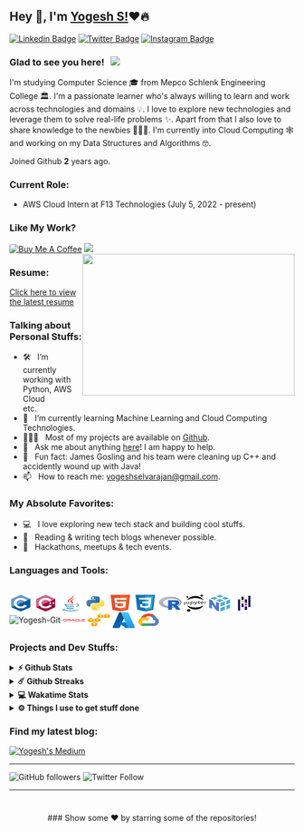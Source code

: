 ## Hey 👋, I'm [Yogesh S!](https://github.com/yogeshcenation/)❤️🔥

[![Linkedin Badge](https://img.shields.io/badge/-LinkedIn-0e76a8?style=flat-square&logo=Linkedin&logoColor=white)](https://www.linkedin.com/in/yogesh-s-544192203/)
[![Twitter Badge](https://img.shields.io/badge/-Twitter-00acee?style=flat-square&logo=Twitter&logoColor=white)](https://twitter.com/YogeshS66320455)
[![Instagram Badge](https://img.shields.io/badge/-Instagram-e4405f?style=flat-square&logo=Instagram&logoColor=white)](https://instagram.com/yogesh_photography24/)

### Glad to see you here! &nbsp; ![](https://visitor-badge.glitch.me/badge?page_id=yogeshcenation.yogeshcenation&style=flat-square&color=0088cc)

I'm studying Computer Science 🎓 from Mepco Schlenk Engineering College 🏛. I'm a passionate learner who's always willing to learn and work across technologies and domains 💡. I love to explore new technologies and leverage them to solve real-life problems ✨. Apart from that I also love to share knowledge to the newbies 👨🏻‍💻. I'm currently into Cloud Computing 🕸️ and working on my Data Structures and Algorithms 🤓.

Joined Github **2** years ago.

### Current Role:
- AWS Cloud Intern at F13 Technologies
  (July 5, 2022 - present)


### Like My Work?

<a href="https://www.buymeacoffee.com/yogeshcenation" target="_blank"><img src="https://cdn.buymeacoffee.com/buttons/v2/default-yellow.png" alt="Buy Me A Coffee" height="60px" width="217px" ></a>
[![](https://gitwar.herokuapp.com/badge?username=yogeshcenation&label=Gitwar%20Profile%20Score&style=for-the-badge&color=0088cc)](https://gitwar.herokuapp.com/)
<img align="right" height="250" width="375" alt="" src="https://raw.githubusercontent.com/iampavangandhi/iampavangandhi/master/gifs/coder.gif" />

### Resume:
[Click here to view the latest resume](https://cloudfil.es/5zEJioXMAzH)

### Talking about Personal Stuffs:

- 🛠 &nbsp; I’m currently working with Python, AWS Cloud <br />  etc.
- 🚀 &nbsp; I’m currently learning Machine Learning and Cloud Computing Technologies.
- 👨🏻‍💻 &nbsp; Most of my projects are available on [Github](https://github.com/yogeshcenation?tab=repositories).
- 💬 &nbsp; Ask me about anything [here](https://github.com/yogeshcenation/yogeshcenation/issues/2)! I am happy to help.
- 👾 &nbsp; Fun fact: James Gosling and his team were cleaning up C++ and accidently wound up with Java!
- 📫 &nbsp; How to reach me: yogeshselvarajan@gmail.com.

### My Absolute Favorites:

- 💻 &nbsp; I love exploring new tech stack and building cool stuffs.
- 📰 &nbsp; Reading & writing tech blogs whenever possible.
- 🍕 &nbsp; Hackathons, meetups & tech events.

### Languages and Tools:
</div>
<div style="display: inline_block"><br>
  <img align="center" alt="Yogesh-C" height="30" width="40" src="https://raw.githubusercontent.com/devicons/devicon/master/icons/c/c-original.svg">
  <img align="center" alt="Yogesh-C++" height="30" width="40" src="https://raw.githubusercontent.com/devicons/devicon/master/icons/cplusplus/cplusplus-original.svg">
  <img align="center" alt="Yogesh-Java" height="30" width="40" src="https://raw.githubusercontent.com/devicons/devicon/master/icons/java/java-original.svg">
  <img align="center" alt="Yogesh-Python" height="30" width="40" src="https://raw.githubusercontent.com/devicons/devicon/master/icons/python/python-original.svg">
  <img align="center" alt="Yogesh-HTML" height="30" width="40" src="https://raw.githubusercontent.com/devicons/devicon/master/icons/html5/html5-original.svg">
  <img align="center" alt="Yogesh-CSS" height="30" width="40" src="https://raw.githubusercontent.com/devicons/devicon/master/icons/css3/css3-original.svg">
  <img align="center" alt="Yogesh-R" height="30" width="40"src="https://raw.githubusercontent.com/devicons/devicon/master/icons/r/r-original.svg">
  <img align="center" alt="Yogesh-Jupyter-Notebooks" height="30" width="40"src="https://raw.githubusercontent.com/devicons/devicon/master/icons/jupyter/jupyter-plain-wordmark.svg">
   <img align="center" alt="Yogesh-Numpy" height="30" width="40"src="https://raw.githubusercontent.com/devicons/devicon/master/icons/numpy/numpy-original.svg">
  <img align="center" alt="Yogesh-Pandas" height="30" width="40"src="https://raw.githubusercontent.com/devicons/devicon/master/icons/pandas/pandas-original.svg">
  <img align="center" alt="Yogesh-Git" height="30" width="40" src="https://raw.githubusercontent.com/jmnote/z-icons/master/svg/git.svg">
  <img align="center" alt="Yogesh-Oracle" height="30" width="40"src="https://raw.githubusercontent.com/devicons/devicon/master/icons/oracle/oracle-original.svg">
  <img align="center" alt="Yogesh-AWS" height="30" width="40"src="https://raw.githubusercontent.com/devicons/devicon/master/icons/amazonwebservices/amazonwebservices-original.svg">
  <img align="center" alt="Yogesh-Azure" height="30" width="40"src="https://raw.githubusercontent.com/devicons/devicon/master/icons/azure/azure-original.svg">
  <img align="center" alt="Yogesh-GCP" height="30" width="40"src="https://raw.githubusercontent.com/devicons/devicon/master/icons/googlecloud/googlecloud-original.svg">
</div>

### Projects and Dev Stuffs:

<details>	
  <summary><b>⚡ Github Stats</b></summary>

  <br />
  <img height="180em" src="https://github-readme-stats.vercel.app/api?username=yogeshcenation&show_icons=true&hide_border=true&&count_private=true&include_all_commits=true" />
  <img height="180em" src="https://github-readme-stats.vercel.app/api/top-langs/?username=yogeshcenation&hide_border=true&layout=compact&langs_count=8"/>
</details>

<details>	
  <summary><b>☄️ Github Streaks</b></summary>

  <br />
  <img height="180em" src="https://github-readme-streak-stats.herokuapp.com/?user=yogeshcenation&hide_border=true" />
</details>

<details>
  <summary><b>💻 Wakatime Stats </b></summary>
  
  <br/>
  <img height = "180cm" src ="https://github-readme-stats.vercel.app/api/wakatime?username=yogesh_cenation&hide_border=true" /> 
</details>

<details>	
  <br />
  <summary><b>⚙️ Things I use to get stuff done</b></summary>
  	<ul>
  	    <li><b>OS:</b> Windows 11 </li>
	    <li><b>Laptop: </b> HP 15 Notebook (i3)</li>
  	    <li><b>Browser: </b> Brave Browser</li>
	    <li><b>Code Editor:</b> IntelliJ Ultimate - The best editor out there.</li>
	    <li><b>To Stay Updated:</b> Medium, Linkedin and Twitter.</li>
	    <br />
	</ul>	
</details>

### Find my latest blog:
[![Yogesh's  Medium](https://github-readme-medium.vercel.app/?username=s-yogesh)](https://medium.com/@s-yogesh)

---
![GitHub followers](https://img.shields.io/github/followers/yogeshcenation?style=for-the-badge) ![Twitter Follow](https://img.shields.io/twitter/follow/yogeshcenation?style=for-the-badge)
  
---

#
<div align="center">
### Show some ❤️ by starring some of the repositories!
</div>  
